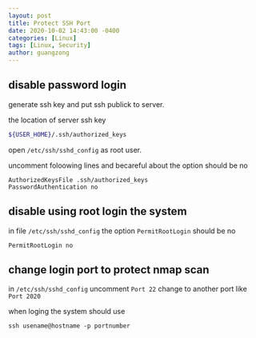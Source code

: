 ```yaml
---
layout: post
title: Protect SSH Port
date: 2020-10-02 14:43:00 -0400
categories: [Linux]
tags: [Linux, Security]
author: guangzong
---
```


## disable password login

generate ssh key and put ssh publick to server.

the location of server ssh key

```bash
${USER_HOME}/.ssh/authorized_keys
```

open `/etc/ssh/sshd_config` as root user.

uncomment foloowing lines and becareful about the option should be no
```
AuthorizedKeysFile .ssh/authorized_keys
PasswordAuthentication no
```

## disable using root login the system

in file `/etc/ssh/sshd_config` the option `PermitRootLogin` should be no 
```
PermitRootLogin no 
```


## change login port to protect nmap scan

in `/etc/ssh/sshd_config` uncomment `Port 22` change to another port like `Port 2020`

when loging the system should use 
```
ssh usename@hostname -p portnumber
```
